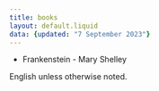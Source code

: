 ```yaml
---
title: books
layout: default.liquid
data: {updated: "7 September 2023"}
---
```


- Frankenstein - Mary Shelley



English unless otherwise noted.
